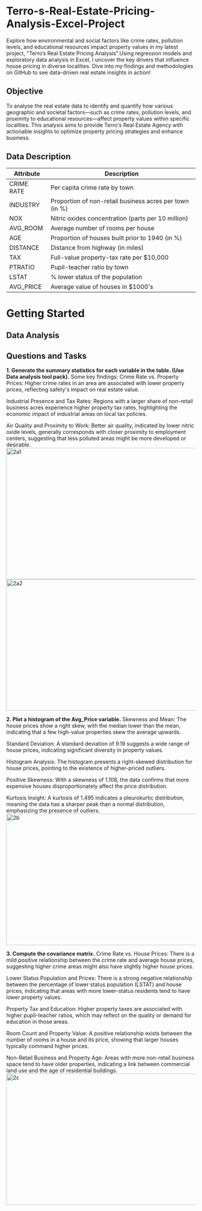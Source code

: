 # Terro-s-Real-Estate-Pricing-Analysis-Excel-Project
Explore how environmental and social factors like crime rates, pollution levels, and educational resources impact property values in my latest project, "Terro’s Real Estate Pricing Analysis".Using regression models and exploratory data analysis in Excel, I uncover the key drivers that influence house pricing in diverse localities. Dive into my findings and methodologies on GitHub to see data-driven real estate insights in action!

## Objective
To analyse the real estate data to identify and quantify how various geographic and societal factors—such as crime rates, pollution levels, and proximity to educational resources—affect property values within specific localities. This analysis aims to provide Terro's Real Estate Agency with actionable insights to optimize property pricing strategies and enhance business.

## Data Description
| Attribute | Description                                                |
|-----------|------------------------------------------------------------|
| CRIME RATE| Per capita crime rate by town                              |
| INDUSTRY  | Proportion of non-retail business acres per town (in %)    |
| NOX       | Nitric oxides concentration (parts per 10 million)         |
| AVG_ROOM  | Average number of rooms per house                          |
| AGE       | Proportion of houses built prior to 1940 (in %)            |
| DISTANCE  | Distance from highway (in miles)                           |
| TAX       | Full-value property-tax rate per $10,000                   |
| PTRATIO   | Pupil-teacher ratio by town                                |
| LSTAT     | % lower status of the population                           |
| AVG_PRICE | Average value of houses in $1000's                         |

# Getting Started 
## Data Analysis
## Questions and Tasks

**1. Generate the summary statistics for each variable in the table. (Use Data analysis tool pack).**
Some key findings:
Crime Rate vs. Property Prices: Higher crime rates in an area are associated with lower property prices, reflecting safety's impact on real estate value.

Industrial Presence and Tax Rates: Regions with a larger share of non-retail business acres experience higher property tax rates, highlighting the economic impact of industrial areas on local tax policies.

Air Quality and Proximity to Work: Better air quality, indicated by lower nitric oxide levels, generally corresponds with closer proximity to employment centers, suggesting that less polluted areas might be more developed or desirable.
<br>
<img src="https://github.com/Abdulmalik25/Terro-s-Real-Estate-Pricing-Analysis-Excel-Project/assets/153974173/92ebcf2c-ec75-4b0c-95d9-c599b74cf7bb" alt="2a1" width="550" height="350">
<img src="https://github.com/Abdulmalik25/Terro-s-Real-Estate-Pricing-Analysis-Excel-Project/assets/153974173/4084db07-d6b3-4058-bfd0-e58ab886c4b9" alt="2a2" width="550" height="350">

**2. Plot a histogram of the Avg_Price variable.**
Skewness and Mean: The house prices show a right skew, with the median lower than the mean, indicating that a few high-value properties skew the average upwards.

Standard Deviation: A standard deviation of 9.19 suggests a wide range of house prices, indicating significant diversity in property values.

Histogram Analysis: The histogram presents a right-skewed distribution for house prices, pointing to the existence of higher-priced outliers.

Positive Skewness: With a skewness of 1.108, the data confirms that more expensive houses disproportionately affect the price distribution.

Kurtosis Insight: A kurtosis of 1.495 indicates a pleurokurtic distribution, meaning the data has a sharper peak than a normal distribution, emphasizing the presence of outliers.
<br>
<img src="https://github.com/Abdulmalik25/Terro-s-Real-Estate-Pricing-Analysis-Excel-Project/assets/153974173/b395da9d-51dc-44c7-82e9-32cb5e6f898a" alt="2b" width="550" height="350">

**3. Compute the covariance matrix.**
Crime Rate vs. House Prices: There is a mild positive relationship between the crime rate and average house prices, suggesting higher crime areas might also have slightly higher house prices.

Lower Status Population and Prices: There is a strong negative relationship between the percentage of lower status population (LSTAT) and house prices, indicating that areas with more lower-status residents tend to have lower property values.

Property Tax and Education: Higher property taxes are associated with higher pupil-teacher ratios, which may reflect on the quality or demand for education in those areas.

Room Count and Property Value: A positive relationship exists between the number of rooms in a house and its price, showing that larger houses typically command higher prices.

Non-Retail Business and Property Age: Areas with more non-retail business space tend to have older properties, indicating a link between commercial land use and the age of residential buildings.
<br>
<img src="https://github.com/Abdulmalik25/Terro-s-Real-Estate-Pricing-Analysis-Excel-Project/assets/153974173/4ef7bdb1-77fb-499d-aa48-d2d531314f98" alt="2c" width="550" height="350">






